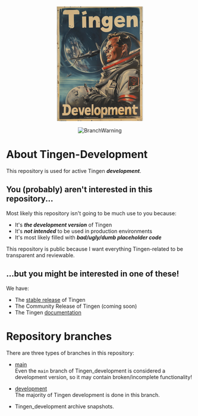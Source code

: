 <!-- u240529 -->

<div align="center">

  ![logo](/.github/images/logos/TingenDevelopment_README.png)

  ![BranchWarning](https://img.shields.io/badge/Development_Release-24.7-red?style=for-the-badge)

</div>

# About Tingen-Development

This repository is used for active Tingen ***development***.

## You (probably) aren't interested in this repository...

Most likely this repository isn't going to be much use to you because:

* It's ***the development version*** of Tingen
* It's ***not intended*** to be used in production environments
* It's most likely filled with ***bad/ugly/dumb placeholder code***

This repository is public because I want everything Tingen-related to be transparent and reviewable.

## ...but you might be interested in one of these!

We have:

* The [stable release](https://github.com/spectrum-health-systems/Tingen) of Tingen
* The Community Release of Tingen (coming soon) <!--[the Community Release](https://github.com/spectrum-health-systems/Tingen-CommunityRelease). -->
* The Tingen [documentation](https://github.com/spectrum-health-systems/Tingen-Documentation)

# Repository branches

There are three types of branches in this repository:

* [main](https://github.com/spectrum-health-systems/Tingen_development/tree/main)  
  Even the `main` branch of Tingen_development is considered a development version, so it may contain broken/incomplete functionality!
  
* [development](https://github.com/spectrum-health-systems/Tingen_development/tree/development)  
  The majority of Tingen development is done in this branch.

* Tingen_development archive snapshots.